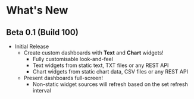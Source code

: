 # What's New

## Beta 0.1 (Build 100)
*   Initial Release
    *   Create custom dashboards with **Text** and **Chart** widgets!
        *   Fully customisable look-and-feel
        *   Text widgets from static text, TXT files or any REST API
        *   Chart widgets from static chart data, CSV files or any REST API
    *   Present dashboards full-screen!
        *   Non-static widget sources will refresh based on the set refresh interval
